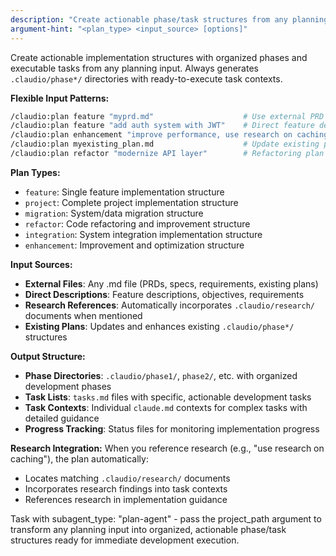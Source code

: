 ```yaml
---
description: "Create actionable phase/task structures from any planning input"
argument-hint: "<plan_type> <input_source> [options]"
---
```


Create actionable implementation structures with organized phases and executable tasks from any planning input. Always generates `.claudio/phase*/` directories with ready-to-execute task contexts.

**Flexible Input Patterns:**
```bash
/claudio:plan feature "myprd.md"                    # Use external PRD file
/claudio:plan feature "add auth system with JWT"    # Direct feature description  
/claudio:plan enhancement "improve performance, use research on caching and optimization"  # Description with research references
/claudio:plan myexisting_plan.md                    # Update existing plan structure
/claudio:plan refactor "modernize API layer"        # Refactoring plan
```

**Plan Types:**
- `feature`: Single feature implementation structure
- `project`: Complete project implementation structure
- `migration`: System/data migration structure
- `refactor`: Code refactoring and improvement structure
- `integration`: System integration implementation structure
- `enhancement`: Improvement and optimization structure

**Input Sources:**
- **External Files**: Any .md file (PRDs, specs, requirements, existing plans)
- **Direct Descriptions**: Feature descriptions, objectives, requirements
- **Research References**: Automatically incorporates `.claudio/research/` documents when mentioned
- **Existing Plans**: Updates and enhances existing `.claudio/phase*/` structures

**Output Structure:**
- **Phase Directories**: `.claudio/phase1/`, `phase2/`, etc. with organized development phases
- **Task Lists**: `tasks.md` files with specific, actionable development tasks
- **Task Contexts**: Individual `claude.md` contexts for complex tasks with detailed guidance
- **Progress Tracking**: Status files for monitoring implementation progress

**Research Integration:**
When you reference research (e.g., "use research on caching"), the plan automatically:
- Locates matching `.claudio/research/` documents
- Incorporates research findings into task contexts
- References research in implementation guidance

Task with subagent_type: "plan-agent" - pass the project_path argument to transform any planning input into organized, actionable phase/task structures ready for immediate development execution.

